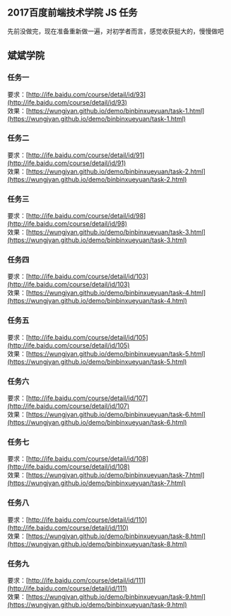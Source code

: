 ## 2017百度前端技术学院 JS 任务    
先前没做完，现在准备重新做一遍，对初学者而言，感觉收获挺大的，慢慢做吧     

## 斌斌学院  
### 任务一     
要求：[http://ife.baidu.com/course/detail/id/93](http://ife.baidu.com/course/detail/id/93)          
效果：[https://wungjyan.github.io/demo/binbinxueyuan/task-1.html](https://wungjyan.github.io/demo/binbinxueyuan/task-1.html)

### 任务二     
要求：[http://ife.baidu.com/course/detail/id/91](http://ife.baidu.com/course/detail/id/91)          
效果：[https://wungjyan.github.io/demo/binbinxueyuan/task-2.html](https://wungjyan.github.io/demo/binbinxueyuan/task-2.html)

### 任务三    
要求：[http://ife.baidu.com/course/detail/id/98](http://ife.baidu.com/course/detail/id/98)          
效果：[https://wungjyan.github.io/demo/binbinxueyuan/task-3.html](https://wungjyan.github.io/demo/binbinxueyuan/task-3.html)

### 任务四   
要求：[http://ife.baidu.com/course/detail/id/103](http://ife.baidu.com/course/detail/id/103)          
效果：[https://wungjyan.github.io/demo/binbinxueyuan/task-4.html](https://wungjyan.github.io/demo/binbinxueyuan/task-4.html)

### 任务五  
要求：[http://ife.baidu.com/course/detail/id/105](http://ife.baidu.com/course/detail/id/105)          
效果：[https://wungjyan.github.io/demo/binbinxueyuan/task-5.html](https://wungjyan.github.io/demo/binbinxueyuan/task-5.html)

### 任务六 
要求：[http://ife.baidu.com/course/detail/id/107](http://ife.baidu.com/course/detail/id/107)          
效果：[https://wungjyan.github.io/demo/binbinxueyuan/task-6.html](https://wungjyan.github.io/demo/binbinxueyuan/task-6.html)

### 任务七  
要求：[http://ife.baidu.com/course/detail/id/108](http://ife.baidu.com/course/detail/id/108)            
效果：[https://wungjyan.github.io/demo/binbinxueyuan/task-7.html](https://wungjyan.github.io/demo/binbinxueyuan/task-7.html)

### 任务八   
要求：[http://ife.baidu.com/course/detail/id/110](http://ife.baidu.com/course/detail/id/110)     
效果：[https://wungjyan.github.io/demo/binbinxueyuan/task-8.html](https://wungjyan.github.io/demo/binbinxueyuan/task-8.html)

### 任务九   
要求：[http://ife.baidu.com/course/detail/id/111](http://ife.baidu.com/course/detail/id/111)             
效果：[https://wungjyan.github.io/demo/binbinxueyuan/task-9.html](https://wungjyan.github.io/demo/binbinxueyuan/task-9.html)
